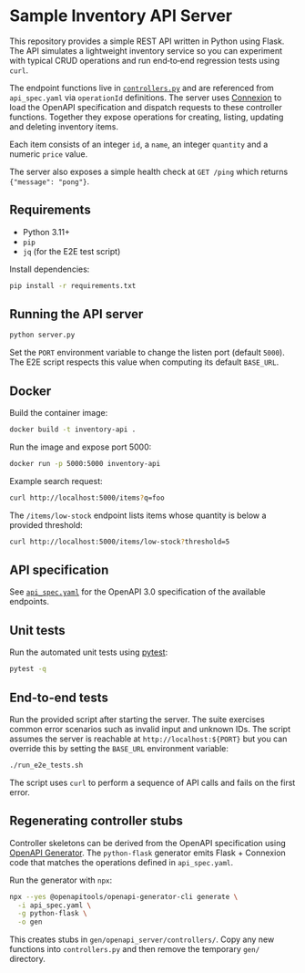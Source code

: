 # Sample Inventory API Server

This repository provides a simple REST API written in Python using Flask. The API simulates a lightweight inventory service so you can experiment with typical CRUD operations and run end‑to‑end regression tests using `curl`.

The endpoint functions live in [`controllers.py`](controllers.py) and are referenced from `api_spec.yaml` via `operationId` definitions. The server uses [Connexion](https://connexion.readthedocs.io/) to load the OpenAPI specification and dispatch requests to these controller functions. Together they expose operations for creating, listing, updating and deleting inventory items.

Each item consists of an integer `id`, a `name`, an integer `quantity` and a numeric `price` value.

The server also exposes a simple health check at `GET /ping` which returns
`{"message": "pong"}`.

## Requirements

* Python 3.11+
* `pip`
* `jq` (for the E2E test script)

Install dependencies:

```bash
pip install -r requirements.txt
```

## Running the API server

```bash
python server.py
```

Set the `PORT` environment variable to change the listen port (default `5000`).
The E2E script respects this value when computing its default `BASE_URL`.

## Docker

Build the container image:

```bash
docker build -t inventory-api .
```

Run the image and expose port 5000:

```bash
docker run -p 5000:5000 inventory-api
```

Example search request:

```bash
curl http://localhost:5000/items?q=foo
```

The `/items/low-stock` endpoint lists items whose quantity is below a provided threshold:

```bash
curl http://localhost:5000/items/low-stock?threshold=5
```

## API specification

See [`api_spec.yaml`](api_spec.yaml) for the OpenAPI 3.0 specification of the available endpoints.

## Unit tests

Run the automated unit tests using [pytest](https://docs.pytest.org/en/stable/):

```bash
pytest -q
```

## End‑to‑end tests

Run the provided script after starting the server. The suite exercises common
error scenarios such as invalid input and unknown IDs. The script assumes the
server is reachable at `http://localhost:${PORT}` but you can override this by
setting the `BASE_URL` environment variable:

```bash
./run_e2e_tests.sh
```

The script uses `curl` to perform a sequence of API calls and fails on the first error.

## Regenerating controller stubs

Controller skeletons can be derived from the OpenAPI specification using [OpenAPI Generator](https://openapi-generator.tech/). The `python-flask` generator emits Flask + Connexion code that matches the operations defined in `api_spec.yaml`.

Run the generator with `npx`:

```bash
npx --yes @openapitools/openapi-generator-cli generate \
  -i api_spec.yaml \
  -g python-flask \
  -o gen
```

This creates stubs in `gen/openapi_server/controllers/`. Copy any new functions into `controllers.py` and then remove the temporary `gen/` directory.
